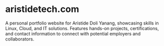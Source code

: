 # aristidetech.com
A personal portfolio website for Aristide Doli Yanang, showcasing skills in Linux, Cloud, and IT solutions. Features hands-on projects, certifications, and contact information to connect with potential employers and collaborators.
